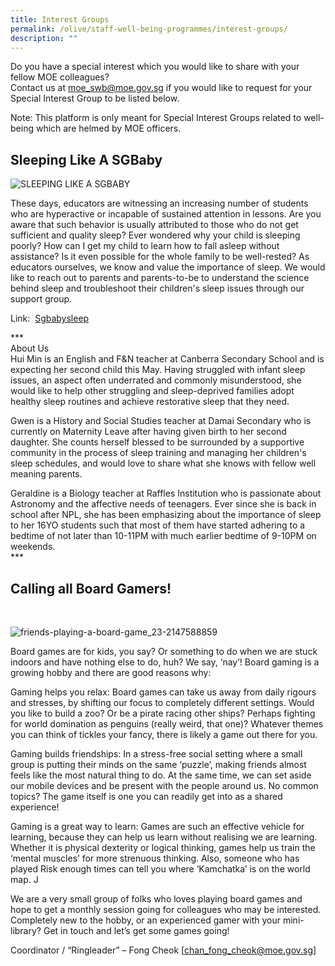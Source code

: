 ```yaml
---
title: Interest Groups
permalink: /olive/staff-well-being-programmes/interest-groups/
description: ""
---
```

Do you have a special interest which you would like to share with your fellow MOE colleagues?  
Contact us at [moe\_swb@moe.gov.sg](mailto:moe_swb@moe.gov.sg) if you would like to request for your Special Interest Group to be listed below.

  
Note: This platform is only meant for Special Interest Groups related to well-being which are helmed by MOE officers.  
  

Sleeping Like A SGBaby
----------------------

![SLEEPING LIKE A SGBABY](https://academyofsingaporeteachers.moe.edu.sg/images/librariesprovider8/olive-staff-well-being/sleeping-like-a-sgbaby.tmb-medium.png?Culture=en&sfvrsn=1b58ee62_1 "SLEEPING LIKE A SGBABY")  
  
These days, educators are witnessing an increasing number of students who are hyperactive or incapable of sustained attention in lessons. Are you aware that such behavior is usually attributed to those who do not get sufficient and quality sleep? Ever wondered why your child is sleeping poorly? How can I get my child to learn how to fall asleep without assistance? Is it even possible for the whole family to be well-rested? As educators ourselves, we know and value the importance of sleep. We would like to reach out to parents and parents-to-be to understand the science behind sleep and troubleshoot their children's sleep issues through our support group.  
  
Link:  [Sgbabysleep](https://m.facebook.com/groups/sgbabysleep)   
  
\*\*\*  
About Us  
Hui Min is an English and F&N teacher at Canberra Secondary School and is expecting her second child this May. Having struggled with infant sleep issues, an aspect often underrated and commonly misunderstood, she would like to help other struggling and sleep-deprived families adopt healthy sleep routines and achieve restorative sleep that they need.  
  
Gwen is a History and Social Studies teacher at Damai Secondary who is currently on Maternity Leave after having given birth to her second daughter. She counts herself blessed to be surrounded by a supportive community in the process of sleep training and managing her children's sleep schedules, and would love to share what she knows with fellow well meaning parents.  

  
Geraldine is a Biology teacher at Raffles Institution who is passionate about Astronomy and the affective needs of teenagers. Ever since she is back in school after NPL, she has been emphasizing about the importance of sleep to her 16YO students such that most of them have started adhering to a bedtime of not later than 10-11PM with much earlier bedtime of 9-10PM on weekends.  
\*\*\*  

Calling all Board Gamers!
-------------------------

   

![friends-playing-a-board-game_23-2147588859](https://academyofsingaporeteachers.moe.edu.sg/images/librariesprovider8/olive-staff-well-being/friends-playing-a-board-game_23-2147588859.tmb-medium.jpg?Culture=en&sfvrsn=d8c15107_1 "friends-playing-a-board-game_23-2147588859")   
  
Board games are for kids, you say? Or something to do when we are stuck indoors and have nothing else to do, huh? We say, ‘nay’! Board gaming is a growing hobby and there are good reasons why:

Gaming helps you relax: Board games can take us away from daily rigours and stresses, by shifting our focus to completely different settings. Would you like to build a zoo? Or be a pirate racing other ships? Perhaps fighting for world domination as penguins (really weird, that one)? Whatever themes you can think of tickles your fancy, there is likely a game out there for you.

Gaming builds friendships: In a stress-free social setting where a small group is putting their minds on the same ‘puzzle’, making friends almost feels like the most natural thing to do. At the same time, we can set aside our mobile devices and be present with the people around us. No common topics? The game itself is one you can readily get into as a shared experience! 

Gaming is a great way to learn: Games are such an effective vehicle for learning, because they can help us learn without realising we are learning. Whether it is physical dexterity or logical thinking, games help us train the ‘mental muscles’ for more strenuous thinking. Also, someone who has played Risk enough times can tell you where ‘Kamchatka’ is on the world map. J

We are a very small group of folks who loves playing board games and hope to get a monthly session going for colleagues who may be interested. Completely new to the hobby, or an experienced gamer with your mini-library? Get in touch and let’s get some games going!

Coordinator / “Ringleader” – Fong Cheok \[[chan\_fong\_cheok@moe.gov.sg](mailto:chan_fong_cheok@moe.gov.sg)\]